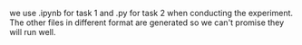 we use .ipynb for task 1 and .py for task 2 when conducting the experiment. The other files in different format are generated so we can't promise they will run well.
